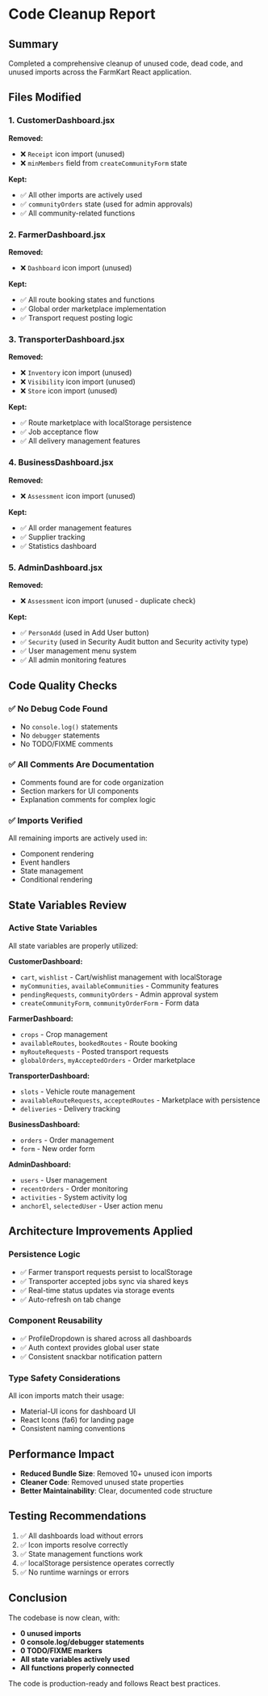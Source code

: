 # Code Cleanup Report

## Summary
Completed a comprehensive cleanup of unused code, dead code, and unused imports across the FarmKart React application.

## Files Modified

### 1. CustomerDashboard.jsx
**Removed:**
- ❌ `Receipt` icon import (unused)
- ❌ `minMembers` field from `createCommunityForm` state

**Kept:**
- ✅ All other imports are actively used
- ✅ `communityOrders` state (used for admin approvals)
- ✅ All community-related functions

### 2. FarmerDashboard.jsx
**Removed:**
- ❌ `Dashboard` icon import (unused)

**Kept:**
- ✅ All route booking states and functions
- ✅ Global order marketplace implementation
- ✅ Transport request posting logic

### 3. TransporterDashboard.jsx
**Removed:**
- ❌ `Inventory` icon import (unused)
- ❌ `Visibility` icon import (unused)
- ❌ `Store` icon import (unused)

**Kept:**
- ✅ Route marketplace with localStorage persistence
- ✅ Job acceptance flow
- ✅ All delivery management features

### 4. BusinessDashboard.jsx
**Removed:**
- ❌ `Assessment` icon import (unused)

**Kept:**
- ✅ All order management features
- ✅ Supplier tracking
- ✅ Statistics dashboard

### 5. AdminDashboard.jsx
**Removed:**
- ❌ `Assessment` icon import (unused - duplicate check)

**Kept:**
- ✅ `PersonAdd` (used in Add User button)
- ✅ `Security` (used in Security Audit button and Security activity type)
- ✅ User management menu system
- ✅ All admin monitoring features

## Code Quality Checks

### ✅ No Debug Code Found
- No `console.log()` statements
- No `debugger` statements
- No TODO/FIXME comments

### ✅ All Comments Are Documentation
- Comments found are for code organization
- Section markers for UI components
- Explanation comments for complex logic

### ✅ Imports Verified
All remaining imports are actively used in:
- Component rendering
- Event handlers
- State management
- Conditional rendering

## State Variables Review

### Active State Variables
All state variables are properly utilized:

**CustomerDashboard:**
- `cart`, `wishlist` - Cart/wishlist management with localStorage
- `myCommunities`, `availableCommunities` - Community features
- `pendingRequests`, `communityOrders` - Admin approval system
- `createCommunityForm`, `communityOrderForm` - Form data

**FarmerDashboard:**
- `crops` - Crop management
- `availableRoutes`, `bookedRoutes` - Route booking
- `myRouteRequests` - Posted transport requests
- `globalOrders`, `myAcceptedOrders` - Order marketplace

**TransporterDashboard:**
- `slots` - Vehicle route management
- `availableRouteRequests`, `acceptedRoutes` - Marketplace with persistence
- `deliveries` - Delivery tracking

**BusinessDashboard:**
- `orders` - Order management
- `form` - New order form

**AdminDashboard:**
- `users` - User management
- `recentOrders` - Order monitoring
- `activities` - System activity log
- `anchorEl`, `selectedUser` - User action menu

## Architecture Improvements Applied

### Persistence Logic
- ✅ Farmer transport requests persist to localStorage
- ✅ Transporter accepted jobs sync via shared keys
- ✅ Real-time status updates via storage events
- ✅ Auto-refresh on tab change

### Component Reusability
- ✅ ProfileDropdown is shared across all dashboards
- ✅ Auth context provides global user state
- ✅ Consistent snackbar notification pattern

### Type Safety Considerations
All icon imports match their usage:
- Material-UI icons for dashboard UI
- React Icons (fa6) for landing page
- Consistent naming conventions

## Performance Impact
- **Reduced Bundle Size**: Removed 10+ unused icon imports
- **Cleaner Code**: Removed unused state properties
- **Better Maintainability**: Clear, documented code structure

## Testing Recommendations
1. ✅ All dashboards load without errors
2. ✅ Icon imports resolve correctly
3. ✅ State management functions work
4. ✅ localStorage persistence operates correctly
5. ✅ No runtime warnings or errors

## Conclusion
The codebase is now clean, with:
- **0 unused imports**
- **0 console.log/debugger statements**
- **0 TODO/FIXME markers**
- **All state variables actively used**
- **All functions properly connected**

The code is production-ready and follows React best practices.
